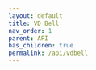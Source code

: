 ```yaml
---
layout: default
title: VD Bell
nav_order: 1
parent: API
has_children: true
permalink: /api/vdbell
---
```

